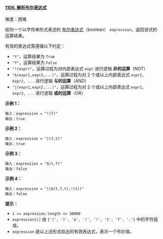 ﻿#### [1106\. 解析布尔表达式](https://leetcode.cn/problems/parsing-a-boolean-expression/)

难度：困难

给你一个以字符串形式表述的 [布尔表达式](https://baike.baidu.com/item/%E5%B8%83%E5%B0%94%E8%A1%A8%E8%BE%BE%E5%BC%8F/1574380?fr=aladdin)（boolean） `expression`，返回该式的运算结果。

有效的表达式需遵循以下约定：

-   `"t"`，运算结果为 `True`
-   `"f"`，运算结果为 `False`
-   `"!(expr)"`，运算过程为对内部表达式 `expr` 进行逻辑 **非的运算**（NOT）
-   `"&(expr1,expr2,...)"`，运算过程为对 2 个或以上内部表达式 `expr1, expr2, ...` 进行逻辑 **与的运算**（AND）
-   `"|(expr1,expr2,...)"`，运算过程为对 2 个或以上内部表达式 `expr1, expr2, ...` 进行逻辑 **或的运算**（OR）

**示例 1：**

```
输入：expression = "!(f)"
输出：true
```

**示例 2：**

```
输入：expression = "|(f,t)"
输出：true
```

**示例 3：**

```
输入：expression = "&(t,f)"
输出：false
```

**示例 4：**

```
输入：expression = "|(&(t,f,t),!(t))"
输出：false
```

**提示：**

-   `1 <= expression.length <= 20000`
-   `expression[i]` 由 `{'(', ')', '&', '|', '!', 't', 'f', ','}` 中的字符组成。
-   `expression` 是以上述形式给出的有效表达式，表示一个布尔值。
